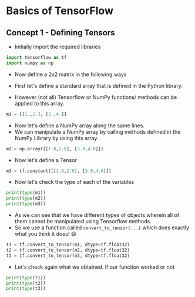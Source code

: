# Basics of TensorFlow

## Concept 1 - Defining Tensors

* Initially import the required libraries
```python
import tensorflow as tf
import numpy as np

```

* Now define a 2x2 matrix in the following ways

* First let's define a standard array that is defined in the Python library.
* However (not all) Tensorflow or NumPy functions/ methods can be applied to this array. 
```python
m1 = [[1.,2.], [3.,4.]]
```

* Now let's define a NumPy array along the same lines.
* We can manipulate a NumPy array by calling methods defined in the NumPy Library by using this array.

```python
m2 = np.array([[1.0,2.0], [3.0,4.0]])
```

* Now let's define a Tensor
```python
m3 = tf.constant([[1.0,2.0], [3.0,4.0]])
```

* Now let's check the type of each of the variables
```python
print(type(m1))
print(type(m2))
print(type(m3))
```

* As we can see that we have different types of objects wherein all of them cannot be manipulated using Tensorflow methods.
* So we use a function called `convert_to_tensor(...)` which does exactly what you think it does! :smile:

```python
t1 = tf.convert_to_tensor(m1, dtype=tf.float32)
t2 = tf.convert_to_tensor(m2, dtype=tf.float32)
t3 = tf.convert_to_tensor(m3, dtype=tf.float32)
```

* Let's check again what we obtained. If our function worked or not
```python
print(type(t1))
print(type(t2))
print(type(t3))
```

